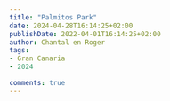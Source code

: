 ```yaml
---
title: "Palmitos Park"
date: 2024-04-28T16:14:25+02:00
publishDate: 2022-04-01T16:14:25+02:00
author: Chantal en Roger
tags:
- Gran Canaria
- 2024

comments: true
---
```


